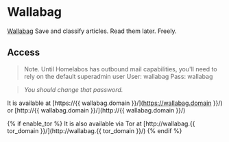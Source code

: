 # Wallabag

[Wallabag](https://wallabag.org/en/) Save and classify articles. Read them later. Freely.

## Access

> Note. Until Homelabos has outbound mail capabilities, you'll need to rely on the default superadmin user
> User: wallabag
> Pass: wallabag

> _You should change that password._

It is available at [https://{{ wallabag.domain }}/](https://wallabag.domain }}/) or [http://{{ wallabag.domain }}/](http://{{ wallabag.domain }}/)

{% if enable_tor %}
It is also available via Tor at [http://wallabag.{{ tor_domain }}/](http://wallabag.{{ tor_domain }}/)
{% endif %}
